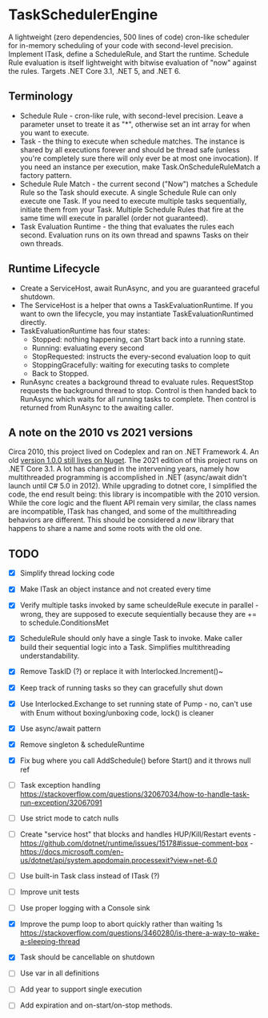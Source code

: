 # TaskSchedulerEngine

A lightweight (zero dependencies, 500 lines of code) cron-like scheduler for in-memory scheduling of your code with second-level precision. Implement ITask, define a ScheduleRule, and Start the runtime. 
Schedule Rule evaluation is itself lightweight with bitwise evaluation of "now" against the rules. Targets .NET Core 3.1, .NET 5, and .NET 6. 

## Terminology

* Schedule Rule - cron-like rule, with second-level precision. Leave a parameter unset to treate it as "*", otherwise set an int array for when you want to execute. 
* Task - the thing to execute when schedule matches. The instance is shared by all executions forever and should be thread safe (unless you're completely sure there will only ever be at most one invocation). If you need an instance per execution, make Task.OnScheduleRuleMatch a factory pattern.
* Schedule Rule Match - the current second ("Now") matches a Schedule Rule so the Task should execute. A single Schedule Rule can only execute one Task. If you need to execute multiple tasks sequentially, initiate them from your Task. Multiple Schedule Rules that fire at the same time will execute in parallel (order not guaranteed).
* Task Evaluation Runtime - the thing that evaluates the rules each second. Evaluation runs on its own thread and spawns Tasks on their own threads.

## Runtime Lifecycle

* Create a ServiceHost, await RunAsync, and you are guaranteed graceful shutdown.
* The ServiceHost is a helper that owns a TaskEvaluationRuntime. If you want to own the lifecycle, you may instantiate TaskEvaluationRuntimed directly.
* TaskEvaluationRuntime has four states: 
  * Stopped: nothing happening, can Start back into a running state.
  * Running: evaluating every second
  * StopRequested: instructs the every-second evaluation loop to quit
  * StoppingGracefully: waiting for executing tasks to complete
  * Back to Stopped.
* RunAsync creates a background thread to evaluate rules. RequestStop requests the background thread to stop. Control is then handed back to RunAsync which waits for all running tasks to complete. Then control is returned from RunAsync to the awaiting caller. 

## A note on the 2010 vs 2021 versions

Circa 2010, this project lived on Codeplex and ran on .NET Framework 4. An old [version 1.0.0 still lives on Nuget](https://www.nuget.org/packages/TaskSchedulerEngine/1.0.0). 
The 2021 edition of this project runs on .NET Core 3.1. A lot has changed in the intervening years, namely how multithreaded programming
is accomplished in .NET (async/await didn't launch until C# 5.0 in 2012). While upgrading to dotnet core, I simplified the code, the end result being:
this library is incompatible with the 2010 version. While the core logic and the fluent API remain very similar, the 
class names are incompatible, ITask has changed, and some of the multithreading behaviors are different. 
This should be considered a *new* library that happens to share a name and some roots with the old one. 


## TODO

- [x] Simplify thread locking code
- [x] Make ITask an object instance and not created every time
- [x] Verify multiple tasks invoked by same scheuldeRule execute in parallel - wrong, they are supposed to execute sequientially because they are += to schedule.ConditionsMet
- [x] ScheduleRule should only have a single Task to invoke. Make caller build their sequential logic into a Task. Simplifies multithreading understandability.
- [x] Remove TaskID (?) or replace it with Interlocked.Increment()~
- [x] Keep track of running tasks so they can gracefully shut down
- [x] Use Interlocked.Exchange to set running state of Pump - no, can't use with Enum without boxing/unboxing code, lock() is cleaner
- [x] Use async/await pattern
- [x] Remove singleton & scheduleRuntime 
- [x] Fix bug where you call AddSchedule() before Start() and it throws null ref 
- [ ] Task exception handling  https://stackoverflow.com/questions/32067034/how-to-handle-task-run-exception/32067091
- [ ] Use strict mode to catch nulls 
- [ ] Create "service host" that blocks and handles HUP/Kill/Restart events 
      - https://github.com/dotnet/runtime/issues/15178#issue-comment-box
      - https://docs.microsoft.com/en-us/dotnet/api/system.appdomain.processexit?view=net-6.0 
- [ ] Use built-in Task class instead of ITask (?)
- [ ] Improve unit tests
- [ ] Use proper logging with a Console sink 
- [x] Improve the pump loop to abort quickly rather than waiting 1s https://stackoverflow.com/questions/3460280/is-there-a-way-to-wake-a-sleeping-thread 
- [x] Task should be cancellable on shutdown 

- [ ] Use var in all definitions 
- [ ] Add year to support single execution
- [ ] Add expiration and on-start/on-stop methods. 




